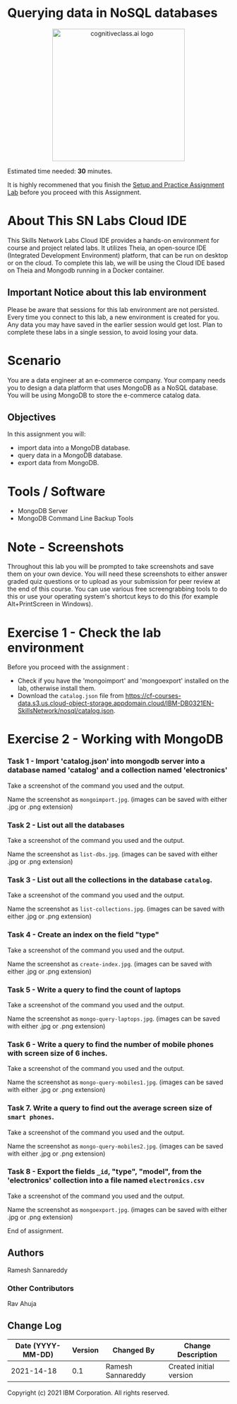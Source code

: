 <html lang="en">
  <head>
    <meta charset="utf-8">
    <meta name="viewport" content="width=device-width, initial-scale=1">
    <link rel="stylesheet" href="https://stackpath.bootstrapcdn.com/bootstrap/4.3.1/css/bootstrap.min.css" integrity="sha384-ggOyR0iXCbMQv3Xipma34MD+dH/1fQ784/j6cY/iJTQUOhcWr7x9JvoRxT2MZw1T" crossorigin="anonymous">
    <link rel="stylesheet" href="https://unpkg.com/@highlightjs/cdn-assets@10.7.1/styles/default.min.css">
  </head>
  <body>
    <h1>Querying data in NoSQL databases</h1>
    <center>
      <img src="https://cf-courses-data.s3.us.cloud-object-storage.appdomain.cloud/IBM-DB0321EN-SkillsNetwork/labs/module%201/images/IDSNlogo.png" width="300" alt="cognitiveclass.ai logo">
    </center>
    <p>Estimated time needed: <strong>30</strong> minutes.</p>
    <p>It is highly recommened that you finish the <a href="https://labs.cognitiveclass.ai/tools/theia/?utm_medium=Exinfluencer&#x26;utm_source=Exinfluencer&#x26;utm_content=000026UJ&#x26;utm_term=10006555&#x26;utm_id=NA-SkillsNetwork-Channel-SkillsNetworkCoursesIBMDB0321ENSkillsNetwork26764238-2021-01-01&#x26;md_instructions_url=https%3A%2F%2Fcf-courses-data.s3.us.cloud-object-storage.appdomain.cloud%2FIBM-DB0151EN-SkillsNetwork%2Flabs%2FFinal+Assignment%2FSetup+and+Practice+Assignment.md" target="_blank">Setup and Practice Assignment Lab</a> before you proceed with this Assignment.</p>
    <h1>About This SN Labs Cloud IDE</h1>
    <p>This Skills Network Labs Cloud IDE provides a hands-on environment for course and project related labs. It utilizes Theia, an open-source IDE (Integrated Development Environment) platform, that can be run on desktop or on the cloud. To complete this lab, we will be using the Cloud IDE based on Theia and Mongodb running in a Docker container.</p>
    <h2>Important Notice about this lab environment</h2>
    <p>Please be aware that sessions for this lab environment are not persisted. Every time you connect to this lab, a new environment is created for you. Any data you may have saved in the earlier session would get lost. Plan to complete these labs in a single session, to avoid losing your data.</p>
    <h1>Scenario</h1>
    <p>You are a data engineer at an e-commerce company. Your company needs you to design a data platform that uses MongoDB as a NoSQL database. You will be using MongoDB to store the e-commerce catalog data.</p>
    <h2>Objectives</h2>
    <p>In this assignment you will:</p>
    <ul>
      <li>import data into a MongoDB database.</li>
      <li>query data in a MongoDB database.</li>
      <li>export data from MongoDB.</li>
    </ul>
    <h1>Tools / Software</h1>
    <ul>
      <li>MongoDB Server</li>
      <li>MongoDB Command Line Backup Tools</li>
    </ul>
    <h1>Note - Screenshots</h1>
    <p>Throughout this lab you will be prompted to take screenshots and save them on your own device. You will need these screenshots to either answer graded quiz questions or to upload as your submission for peer review at the end of this course. You can use various free screengrabbing tools to do this or use your operating system's shortcut keys to do this (for example Alt+PrintScreen in Windows).</p>
    <h1>Exercise 1 - Check the lab environment</h1>
    <p>Before you proceed with the assignment :</p>
    <ul>
      <li>Check if you have the 'mongoimport' and 'mongoexport' installed on the lab, otherwise install them.</li>
      <li>Download the <code>catalog.json</code> file from <a href="https://cf-courses-data.s3.us.cloud-object-storage.appdomain.cloud/IBM-DB0321EN-SkillsNetwork/nosql/catalog.json" target="_blank" rel="external">https://cf-courses-data.s3.us.cloud-object-storage.appdomain.cloud/IBM-DB0321EN-SkillsNetwork/nosql/catalog.json</a>.</li>
    </ul>
    <h1>Exercise 2 - Working with MongoDB</h1>
    <h3>Task 1 - Import 'catalog.json' into mongodb server into a database named 'catalog' and a collection named 'electronics'</h3>
    <p>Take a screenshot of the command you used and the output.</p>
    <p>Name the screenshot as <code>mongoimport.jpg</code>. (images can be saved with either .jpg or .png extension)</p>
    <h3>Task 2 - List out all the databases</h3>
    <p>Take a screenshot of the command you used and the output.</p>
    <p>Name the screenshot as <code>list-dbs.jpg</code>. (images can be saved with either .jpg or .png extension)</p>
    <h3>Task 3 - List out all the collections in the database <code>catalog</code>.</h3>
    <p>Take a screenshot of the command you used and the output.</p>
    <p>Name the screenshot as <code>list-collections.jpg</code>. (images can be saved with either .jpg or .png extension)</p>
    <h3>Task 4 - Create an index on the field "type"</h3>
    <p>Take a screenshot of the command you used and the output.</p>
    <p>Name the screenshot as <code>create-index.jpg</code>. (images can be saved with either .jpg or .png extension)</p>
    <h3>Task 5 - Write a query to find the count of laptops</h3>
    <p>Take a screenshot of the command you used and the output.</p>
    <p>Name the screenshot as <code>mongo-query-laptops.jpg</code>. (images can be saved with either .jpg or .png extension)</p>
    <h3>Task 6 - Write a query to find the number of mobile phones with screen size of 6 inches.</h3>
    <p>Take a screenshot of the command you used and the output.</p>
    <p>Name the screenshot as <code>mongo-query-mobiles1.jpg</code>. (images can be saved with either .jpg or .png extension)</p>
    <h3>Task 7. Write a query to find out the average screen size of <code>smart phones</code>.</h3>
    <p>Take a screenshot of the command you used and the output.</p>
    <p>Name the screenshot as <code>mongo-query-mobiles2.jpg</code>. (images can be saved with either .jpg or .png extension)</p>
    <h3>Task 8 - Export the fields <code>_id</code>, "type", "model", from the 'electronics' collection into a file named <code>electronics.csv</code></h3>
    <p>Take a screenshot of the command you used and the output.</p>
    <p>Name the screenshot as <code>mongoexport.jpg</code>. (images can be saved with either .jpg or .png extension)</p>
    <p>End of assignment.</p>
    <h2>Authors</h2>
    <p>Ramesh Sannareddy</p>
    <h3>Other Contributors</h3>
    <p>Rav Ahuja</p>
    <h2>Change Log</h2>
    <table>
      <thead>
        <tr>
          <th>Date (YYYY-MM-DD)</th>
          <th>Version</th>
          <th>Changed By</th>
          <th>Change Description</th>
        </tr>
      </thead>
      <tbody>
        <tr>
          <td>2021-14-18</td>
          <td>0.1</td>
          <td>Ramesh Sannareddy</td>
          <td>Created initial version</td>
        </tr>
      </tbody>
    </table>
    <p>Copyright (c) 2021 IBM Corporation. All rights reserved.</p>
  </body>
</html>
